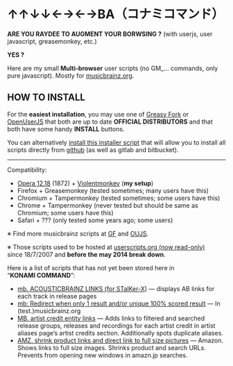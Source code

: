 ﻿# ↑↑↓↓←→←→BA（コナミコマンド） #

**ARE YOU RAYDEE TO AUGMENT YOUR BORWSING ?** (with userjs, user javascript, 
greasemonkey, etc.)

**YES ?**

Here are my small **Multi‐browser** user scripts
(no GM_… commands, only pure javascript).
Mostly for [musicbrainz.org](http://musicbrainz.org).


## HOW TO INSTALL ##

For the **easiest installation**, you may use one of 
[Greasy Fork](https://greasyfork.org/users/2206-jesus2099) or 
[OpenUserJS](https://openuserjs.org/users/jesus2099) that both are up to date 
**OFFICIAL DISTRIBUTORS** and that both have some handy **INSTALL** buttons.

You can alternatively 
[install this installer script](https://github.com/jesus2099/konami-command/raw/master/INSTALL-USER-SCRIPT.user.js)
that will allow you to install all scripts directly from 
[github](https://github.com/jesus2099/konami-command) 
(as well as gitlab and bitbucket).

---

Compatibility:

* [Opera 12.18](http://opera.com/download/guide/?ver=12.18) (1872) + [Violentmonkey](https://addons.opera.com/extensions/details/violent-monkey) (**my setup**)
* Firefox + Greasemonkey (tested sometimes; many users have this)
* Chromium + Tampermonkey (tested sometimes; some users have this)
* Chrome + Tampermonkey (never tested but should be same as Chromium; some users have this)
* Safari + ??? (only tested some years ago; some users)

※ Find more musicbrainz scripts at [GF](https://greasyfork.org/scripts/by-site/musicbrainz.org) and [OUJS](https://openuserjs.org/group/musicbrainz).

※ Those scripts used to be hosted at 
[userscripts.org (now read-only)](http://userscripts-mirror.org/users/31010/scripts) 
since 18/7/2007 and **before the may 2014 break down**.

Here is a list of scripts that has not yet been stored here in “**KONAMI COMMAND**”:

* [mb. ACOUSTICBRAINZ LINKS (for STalKer-X)](https://gist.github.com/jesus2099/8e223f09d64d831a9514)
  — displays AB links for each track in release pages
* [mb: Redirect when only 1 result and/or unique 100% scored result](http://userscripts-mirror.org/scripts/show/106156)
  — In (test.)musicbrainz.org
* [MB. artist credit entity links](http://userscripts-mirror.org/scripts/show/131649)
  — Adds links to filtered and searched release groups, releases and recordings  for each artist credit in artist aliases page’s artist credits section. Additionally spots duplicate aliases.
* [AMZ. shrink product links and direct link to full size pictures](http://userscripts-mirror.org/scripts/show/139394)
  — Amazon. Shows links to full size images. Shrinks product and search URLs. Prevents from opening new windows in amazn.jp searches.
